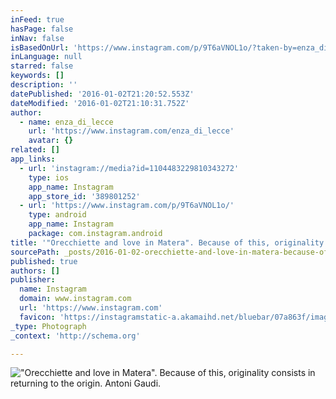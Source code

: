 ```yaml
---
inFeed: true
hasPage: false
inNav: false
isBasedOnUrl: 'https://www.instagram.com/p/9T6aVNOL1o/?taken-by=enza_di_lecce'
inLanguage: null
starred: false
keywords: []
description: ''
datePublished: '2016-01-02T21:20:52.553Z'
dateModified: '2016-01-02T21:10:31.752Z'
author:
  - name: enza_di_lecce
    url: 'https://www.instagram.com/enza_di_lecce'
    avatar: {}
related: []
app_links:
  - url: 'instagram://media?id=1104483229810343272'
    type: ios
    app_name: Instagram
    app_store_id: '389801252'
  - url: 'https://www.instagram.com/p/9T6aVNOL1o/'
    type: android
    app_name: Instagram
    package: com.instagram.android
title: '"Orecchiette and love in Matera". Because of this, originality consists in returning to the origin. Antoni Gaudi.'
sourcePath: _posts/2016-01-02-orecchiette-and-love-in-matera-because-of-this-originali.md
published: true
authors: []
publisher:
  name: Instagram
  domain: www.instagram.com
  url: 'https://www.instagram.com'
  favicon: 'https://instagramstatic-a.akamaihd.net/bluebar/07a863f/images/ico/favicon.ico'
_type: Photograph
_context: 'http://schema.org'

---
```

!["Orecchiette and love in Matera". Because of this, originality consists in returning to the origin. Antoni Gaudi.](https://s3-us-west-2.amazonaws.com/the-grid-img/p/0e418146df60b9c14259dbee6bc40dccf70e32a2.jpg)